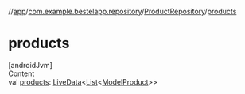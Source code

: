 //[app](../../index.md)/[com.example.bestelapp.repository](../index.md)/[ProductRepository](index.md)/[products](products.md)



# products  
[androidJvm]  
Content  
val [products](products.md): [LiveData](https://developer.android.com/reference/kotlin/androidx/lifecycle/LiveData.html)<[List](https://kotlinlang.org/api/latest/jvm/stdlib/kotlin.collections/-list/index.html)<[ModelProduct](../../com.example.bestelapp.data.product/-model-product/index.md)>>  




